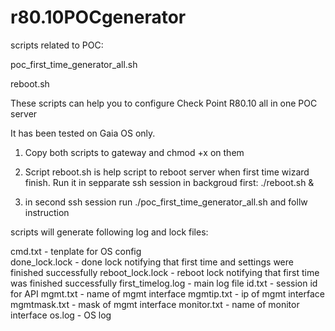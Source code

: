 # r80.10POCgenerator
scripts related to POC:

poc_first_time_generator_all.sh 

reboot.sh

These scripts can help you to configure Check Point R80.10 all in one POC server

It has been tested on Gaia OS only.

1. Copy both scripts to gateway and chmod +x on them

2. Script reboot.sh is help script to reboot server when first time wizard finish. Run it in sepparate ssh session in backgroud first:
./reboot.sh &

3. in second ssh session run ./poc_first_time_generator_all.sh and follw instruction



scripts will generate following log and lock files:


cmd.txt - tenplate for OS config  
done_lock.lock - done lock notifying that first time and settings were finished successfully
reboot_lock.lock - reboot lock notifying that first time was finished successfully
first_timelog.log - main log file
id.txt - session id for API
mgmt.txt - name of mgmt interface 
mgmtip.txt - ip of mgmt interface
mgmtmask.txt - mask of mgmt interface
monitor.txt - name of monitor interface
os.log - OS log




